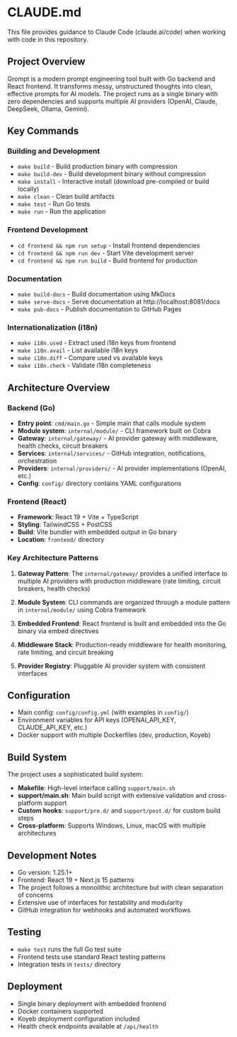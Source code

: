 # CLAUDE.md

This file provides guidance to Claude Code (claude.ai/code) when working with code in this repository.

## Project Overview

Grompt is a modern prompt engineering tool built with Go backend and React frontend. It transforms messy, unstructured thoughts into clean, effective prompts for AI models. The project runs as a single binary with zero dependencies and supports multiple AI providers (OpenAI, Claude, DeepSeek, Ollama, Gemini).

## Key Commands

### Building and Development
- `make build` - Build production binary with compression
- `make build-dev` - Build development binary without compression
- `make install` - Interactive install (download pre-compiled or build locally)
- `make clean` - Clean build artifacts
- `make test` - Run Go tests
- `make run` - Run the application

### Frontend Development
- `cd frontend && npm run setup` - Install frontend dependencies
- `cd frontend && npm run dev` - Start Vite development server
- `cd frontend && npm run build` - Build frontend for production

### Documentation
- `make build-docs` - Build documentation using MkDocs
- `make serve-docs` - Serve documentation at http://localhost:8081/docs
- `make pub-docs` - Publish documentation to GitHub Pages

### Internationalization (i18n)
- `make i18n.used` - Extract used i18n keys from frontend
- `make i18n.avail` - List available i18n keys
- `make i18n.diff` - Compare used vs available keys
- `make i18n.check` - Validate i18n completeness

## Architecture Overview

### Backend (Go)
- **Entry point**: `cmd/main.go` - Simple main that calls module system
- **Module system**: `internal/module/` - CLI framework built on Cobra
- **Gateway**: `internal/gateway/` - AI provider gateway with middleware, health checks, circuit breakers
- **Services**: `internal/services/` - GitHub integration, notifications, orchestration
- **Providers**: `internal/providers/` - AI provider implementations (OpenAI, etc.)
- **Config**: `config/` directory contains YAML configurations

### Frontend (React)
- **Framework**: React 19 + Vite + TypeScript
- **Styling**: TailwindCSS + PostCSS
- **Build**: Vite bundler with embedded output in Go binary
- **Location**: `frontend/` directory

### Key Architecture Patterns

1. **Gateway Pattern**: The `internal/gateway/` provides a unified interface to multiple AI providers with production middleware (rate limiting, circuit breakers, health checks)

2. **Module System**: CLI commands are organized through a module pattern in `internal/module/` using Cobra framework

3. **Embedded Frontend**: React frontend is built and embedded into the Go binary via embed directives

4. **Middleware Stack**: Production-ready middleware for health monitoring, rate limiting, and circuit breaking

5. **Provider Registry**: Pluggable AI provider system with consistent interfaces

## Configuration

- Main config: `config/config.yml` (with examples in `config/`)
- Environment variables for API keys (OPENAI_API_KEY, CLAUDE_API_KEY, etc.)
- Docker support with multiple Dockerfiles (dev, production, Koyeb)

## Build System

The project uses a sophisticated build system:
- **Makefile**: High-level interface calling `support/main.sh`
- **support/main.sh**: Main build script with extensive validation and cross-platform support
- **Custom hooks**: `support/pre.d/` and `support/post.d/` for custom build steps
- **Cross-platform**: Supports Windows, Linux, macOS with multiple architectures

## Development Notes

- Go version: 1.25.1+
- Frontend: React 19 + Next.js 15 patterns
- The project follows a monolithic architecture but with clean separation of concerns
- Extensive use of interfaces for testability and modularity
- GitHub integration for webhooks and automated workflows

## Testing

- `make test` runs the full Go test suite
- Frontend tests use standard React testing patterns
- Integration tests in `tests/` directory

## Deployment

- Single binary deployment with embedded frontend
- Docker containers supported
- Koyeb deployment configuration included
- Health check endpoints available at `/api/health`